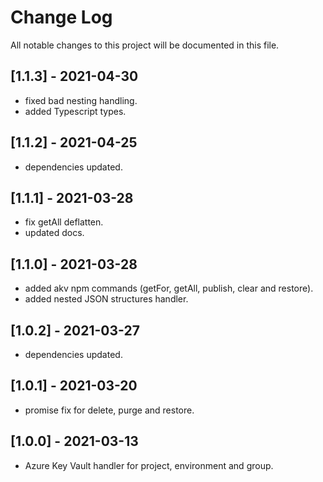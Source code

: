 # Change Log

All notable changes to this project will be documented in this file.

## [1.1.3] - 2021-04-30
-   fixed bad nesting handling.
-   added Typescript types.

## [1.1.2] - 2021-04-25
-   dependencies updated.
## [1.1.1] - 2021-03-28
-   fix getAll deflatten.
-   updated docs.

## [1.1.0] - 2021-03-28
-   added akv npm commands (getFor, getAll, publish, clear and restore).
-   added nested JSON structures handler.

## [1.0.2] - 2021-03-27
-   dependencies updated.

## [1.0.1] - 2021-03-20
-   promise fix for delete, purge and restore.

## [1.0.0] - 2021-03-13
-   Azure Key Vault handler for project, environment and group.
